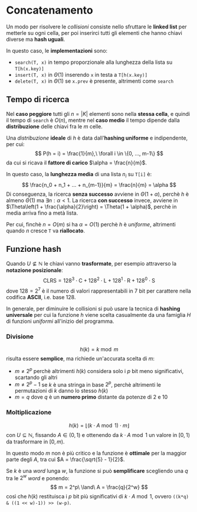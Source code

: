 # Concatenamento

Un modo per risolvere le _collisioni_ consiste nello sfruttare le **linked list** per metterle su ogni cella, per poi inserirci tutti gli elementi che hanno chiavi diverse ma **hash uguali**.

In questo caso, le **implementazioni** sono:
- `search(T, x)` in tempo proporzionale alla lunghezza della lista su `T[h(x.key)]`
- `insert(T, x)` in $\Theta(1)$ inserendo `x` in testa a `T[h(x.key)]`
- `delete(T, x)` in $\Theta(1)$ se `x.prev` è presente, altrimenti come `search`

## Tempo di ricerca

Nel **caso peggiore** tutti gli $n = |K|$ elementi sono nella **stessa cella**, e quindi il tempo di `search` è $O(n)$, mentre nel **caso medio** il tempo dipende dalla **distribuzione** delle chiavi fra le $m$ celle.

Una _distribuzione_ **ideale** di $h$ è data dall'**hashing uniforme** e indipendente, per cui:
$$
P(h = i) = \frac{1}{m},\ \forall i \in \{0, ..., m-1\}
$$
da cui si ricava il **fattore di carico** $\alpha = \frac{n}{m}$.

In questo caso, la **lunghezza media** di una lista $n_i$ su `T[i]` è:
$$
\frac{n_0 + n_1 + ... + n_{m-1}}{m} = \frac{n}{m} = \alpha
$$
Di conseguenza, la ricerca **senza successo** avviene in $\Theta(1 + \alpha)$, perchè $h$ è almeno $\Theta(1)$ ma $\exists n : \alpha < 1$. La ricerca **con successo** invece, avviene in $\Theta\left(1 + \frac{\alpha}{2}\right) = \Theta(1 + \alpha)$, perchè in media arriva fino a metà lista.

Per cui, finchè $n = O(m)$ si ha $\alpha = O(1)$ perchè $h$ è _uniforme_, altrimenti quando $n$ cresce `T` va **riallocato**.

## Funzione hash

Quando $U \nsubseteq \mathbb{N}$ le chiavi vanno **trasformate**, per esempio attraverso la **notazione posizionale**:
$$
\text{CLRS} = 128^3 \cdot \text{C} + 128^2 \cdot \text{L} + 128^1 \cdot \text{R} + 128^0 \cdot \text{S}
$$
dove $128 = 2^7$ è il numero di valori rappresentabili in $7$ bit per carattere nella codifica **ASCII**, i.e. base $128$.

In generale, per diminuire le collisioni si può usare la tecnica di **hashing universale** per cui la funzione $h$ viene scelta casualmente da una famiglia $H$ di funzioni _uniformi_ all'inizio del programma.

### Divisione

$$
h(k) = k \bmod m
$$
risulta essere **semplice**, ma richiede un'accurata scelta di $m$:
- $m \neq 2^p$ perchè altrimenti $h(k)$ considera solo i $p$ bit meno significativi, scartando gli altri
- $m \neq 2^p-1$ se $k$ è una stringa in base $2^p$, perchè altrimenti le permutazioni di $k$ danno lo stesso $h(k)$
- $m = q$ dove $q$ è un **numero primo** distante da potenze di $2$ e $10$

### Moltiplicazione

$$
h(k) = \lfloor (k \cdot A \bmod 1) \cdot m \rfloor
$$
con $U \subseteq \mathbb{N}$, fissando $A \in (0, 1)$ e ottenendo da $k \cdot A \bmod 1$ un valore in $[0, 1)$ da trasformare in $[0, m)$.

In questo modo $m$ non è più critico e la funzione è **ottimale** per la maggior parte degli $A$, tra cui $A = \frac{\sqrt{5} - 1}{2}$.

Se $k$ è una _word_ lunga $w$, la funzione si può **semplificare** scegliendo una $q$ tra le $2^w$ _word_ e ponendo:
$$
m = 2^p\ \land\ A = \frac{q}{2^w}
$$
così che $h(k)$ restituisca i $p$ bit più significativi di $k \cdot A \bmod 1$, ovvero `((k*q) & ((1 << w)-1)) >> (w-p)`.
